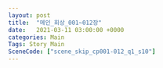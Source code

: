```yaml
---
layout: post
title:  "메인_회상_001~012장"
date:   2021-03-11 03:00:00 +0000
categories: Main
Tags: Story Main
SceneCode: ["scene_skip_cp001-012_q1_s10"]
---
```

